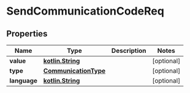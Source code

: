 # SendCommunicationCodeReq

## Properties
Name | Type | Description | Notes
------------ | ------------- | ------------- | -------------
**value** | [**kotlin.String**](.md) |  |  [optional]
**type** | [**CommunicationType**](CommunicationType.md) |  |  [optional]
**language** | [**kotlin.String**](.md) |  |  [optional]
